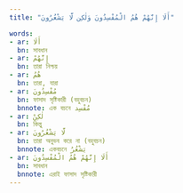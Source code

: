 ```yaml
---
title: "أَلَا إِنَّهُمْ هُمُ الْمُفْسِدُونَ وَلٰكِن لَّا يَشْعُرُونَ"

words:
- ar: أَلَا
  bn: সাবধান
- ar: إِنَّهُمْ
  bn: তারা নিশ্চয়
- ar: هُمُ
  bn: তারা, যারা
- ar: مُفْسِدُونَ
  bn: ফাসাদ সৃষ্টিকারী (বহুবচন)
  bnnote: এক বচনে مُفْسِد
- ar: لٰكِنْ
  bn: কিন্তু
- ar: لَّا يَشْعُرُونَ
  bn: তারা অনুভব করে না (বহুবচন)
  bnnote: একবচনে يَشْعُرُ
- ar: أَلَا إِنَّهُمْ هُمُ الْمُفْسِدُونَ
  bn: সাবধান
  bnnote: এরাই ফাসাদ সৃষ্টিকারী
---
```

